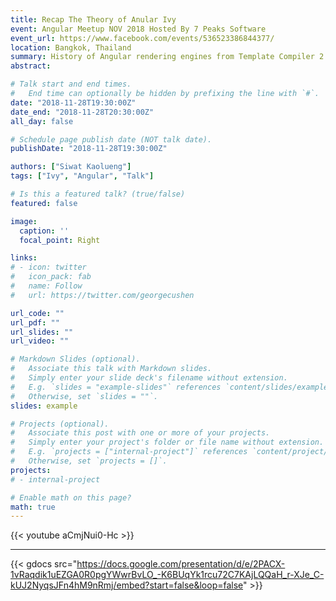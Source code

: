 ```yaml
---
title: Recap The Theory of Anular Ivy
event: Angular Meetup NOV 2018 Hosted By 7 Peaks Software
event_url: https://www.facebook.com/events/536523386844377/
location: Bangkok, Thailand
summary: History of Angular rendering engines from Template Compiler 2.0, View Engine 4.0+ to Ivy.
abstract:

# Talk start and end times.
#   End time can optionally be hidden by prefixing the line with `#`.
date: "2018-11-28T19:30:00Z"
date_end: "2018-11-28T20:30:00Z"
all_day: false

# Schedule page publish date (NOT talk date).
publishDate: "2018-11-28T19:30:00Z"

authors: ["Siwat Kaolueng"]
tags: ["Ivy", "Angular", "Talk"]

# Is this a featured talk? (true/false)
featured: false

image:
  caption: ''
  focal_point: Right

links:
# - icon: twitter
#   icon_pack: fab
#   name: Follow
#   url: https://twitter.com/georgecushen

url_code: ""
url_pdf: ""
url_slides: ""
url_video: ""

# Markdown Slides (optional).
#   Associate this talk with Markdown slides.
#   Simply enter your slide deck's filename without extension.
#   E.g. `slides = "example-slides"` references `content/slides/example-slides.md`.
#   Otherwise, set `slides = ""`.
slides: example

# Projects (optional).
#   Associate this post with one or more of your projects.
#   Simply enter your project's folder or file name without extension.
#   E.g. `projects = ["internal-project"]` references `content/project/deep-learning/index.md`.
#   Otherwise, set `projects = []`.
projects:
# - internal-project

# Enable math on this page?
math: true
---
```


{{< youtube aCmjNui0-Hc >}}

---

{{< gdocs src="https://docs.google.com/presentation/d/e/2PACX-1vRaqdik1uEZGA0R0pgYWwrBvLO_-K6BUqYk1rcu72C7KAjLQQaH_r-XJe_C-kUJ2NyqsJFn4hM9nRmj/embed?start=false&loop=false" >}}
